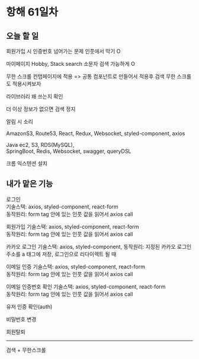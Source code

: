# 항해 61일차

## 오늘 할 일

회원가입 시 인증번호 넘어가는 문제 인풋에서 막기 O

마이페이지 Hobby, Stack search 소문자 검색 가능하게 O

무한 스크롤 컨탭페이지에 적용 => 공통 컴포넌트로 만들어서 적용후 검색 무한 스크롤도 적용시켜보자

라이브러리 왜 쓰는지 확인

더 이상 정보가 없으면 검색 정지

알림 시 소리

AmazonS3, Route53, React, Redux, Websocket, styled-component, axios

Java
ec2, S3, RDS(MySQL),  
SpringBoot, Redis, Websocket, swagger, queryDSL

크롬 익스텐션 설치

## 내가 맡은 기능

로그인  
기술스택: axios, styled-component, react-form  
동작원리: form tag 안에 있는 인풋 값을 읽어서 axios call

회원가입
기술스택: axios, styled-component, react-form  
동작원리: form tag 안에 있는 인풋 값을 읽어서 axios call

카카오 로그인
기술스택: axios, styled-component,
동작원리: 지정된 카카오 로그인 주소를 a 태그에 저장, 로그인으로 리다이렉트 될 때

이메일 인증
기술스택: axios, styled-component, react-form  
동작원리: form tag 안에 있는 인풋 값을 읽어서 axios call

이메일 인증번호 확인
기술스택: axios, styled-component, react-form  
동작원리: form tag 안에 있는 인풋 값을 읽어서 axios call

유저 인증 확인(auth)

비밀번호 변경

회원탈퇴

---

검색 + 무한스크롤
